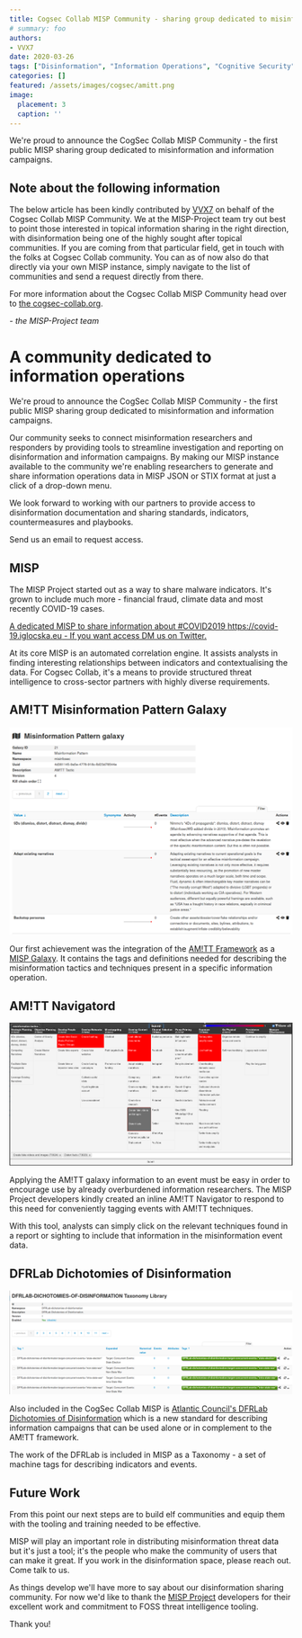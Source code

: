 ```yaml
---
title: Cogsec Collab MISP Community - sharing group dedicated to misinformation and information campaigns
# summary: foo
authors:
- VVX7
date: 2020-03-26
tags: ["Disinformation", "Information Operations", "Cognitive Security", "MISP", "Threat Intelligence"]
categories: []
featured: /assets/images/cogsec/amitt.png
image:
  placement: 3
  caption: ''
---
```


We're proud to announce the CogSec Collab MISP Community - the first public MISP sharing group dedicated to misinformation and information campaigns.

## Note about the following information

The below article has been kindly contributed by [VVX7](https://twitter.com/VV_X_7) on behalf of the Cogsec Collab MISP Community. We at the MISP-Project team try out best to point those interested in topical information sharing in the right direction, with disinformation being one of the highly sought after topical communities. If you are coming from that particular field, get in touch with the folks at Cogsec Collab community. You can as of now also do that directly via your own MISP instance, simply navigate to the list of communities and send a request directly from there.

For more information about the Cogsec Collab MISP Community head over to [the cogsec-collab.org](https://www.cogsec-collab.org).

*\- the MISP-Project team*

# A community dedicated to information operations

We're proud to announce the CogSec Collab MISP Community - the first public MISP sharing group dedicated to misinformation and information campaigns.

Our community seeks to connect misinformation researchers and responders  by providing tools to streamline investigation and reporting on  disinformation and information campaigns.  By making our MISP instance available to the community we're enabling researchers to generate and share information operations data in MISP JSON or STIX format at just a click of a drop-down menu.

We look forward to working with our partners to provide access to disinformation documentation and sharing standards, indicators, countermeasures and playbooks.

Send us an email to request access.

## MISP

The MISP Project started out as a way to share malware indicators.  It's grown to include much more - financial fraud, climate data and most recently COVID-19 cases.

[A dedicated MISP to share information about #COVID2019 https://covid-19.iglocska.eu - If you want access DM us on Twitter.](https://twitter.com/MISPProject/status/1239864641993551873)

At its core MISP is an automated correlation engine.  It assists analysts in finding interesting relationships between indicators and contextualising the data. For Cogsec Collab, it's a means to provide structured threat intelligence to cross-sector partners with highly diverse requirements.



## AM!TT Misinformation Pattern Galaxy

![Descriptions of AMITT Techniques in the MISP Misinformation Pattern Galaxy.](/assets/images/cogsec/galaxy_list.png)

Our first achievement  was the integration of the [AM!TT Framework](https://github.com/misinfosecproject/amitt_framework) as a [MISP Galaxy](https://www.misp-project.org/galaxy.html#_misinformation_pattern).  It contains the tags and definitions needed for describing the misinformation tactics and techniques present in a specific information operation.


## AM!TT Navigatord

![The MISP Project kindly developed this built-in technique navigator](/assets/images/cogsec/amitt.png)

Applying the AM!TT galaxy information to an event must be easy in order to encourage use by already overburdened information researchers.  The MISP Project developers kindly created an inline AM!TT Navigator to respond to this need for conveniently tagging events with AM!TT techniques.

With this tool, analysts can simply click on the relevant techniques found in a report or sighting to include that information in the misinformation event data.


## DFRLab Dichotomies of Disinformation

![Atlantic Council's DFRLab Dichotomies of Disinformation](/assets/images/cogsec/dfrlab.png)

Also included in the CogSec Collab MISP is [Atlantic Council's DFRLab](https://www.atlanticcouncil.org/programs/digital-forensic-research-lab/) [Dichotomies of Disinformation](https://github.com/DFRLab/Dichotomies-of-Disinformation) which is a new standard for describing information campaigns that can be used alone or in complement to the AM!TT framework.

The work of the DFRLab is included in MISP as a Taxonomy - a set of machine tags for describing indicators and events.


## Future Work

From this point our next steps are to  build elf communities and equip them with the tooling and  training needed to be effective.

MISP will play an important role in distributing misinformation threat data but it's just a tool; it's the people who make the community of users that can make it great.  If you work in the disinformation space, please reach out.  Come talk to us.

As things develop we'll have more to say about our disinformation sharing community.  For now we'd like to thank the [MISP Project](https://twitter.com/MISPProject) developers for their excellent work and commitment to FOSS threat intelligence tooling.

Thank you!




